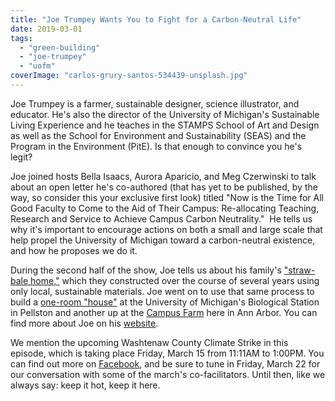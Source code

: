 ```yaml
---
title: "Joe Trumpey Wants You to Fight for a Carbon-Neutral Life"
date: 2019-03-01
tags: 
  - "green-building"
  - "joe-trumpey"
  - "uofm"
coverImage: "carlos-grury-santos-534439-unsplash.jpg"
---
```


Joe Trumpey is a farmer, sustainable designer, science illustrator, and educator. He's also the director of the University of Michigan's Sustainable Living Experience and he teaches in the STAMPS School of Art and Design as well as the School for Environment and Sustainability (SEAS) and the Program in the Environment (PitE). Is that enough to convince you he's legit? 

<!--more-->

Joe joined hosts Bella Isaacs, Aurora Aparicio, and Meg Czerwinski to talk about an open letter he's co-authored (that has yet to be published, by the way, so consider this your exclusive first look) titled "Now is the Time for All Good Faculty to Come to the Aid of Their Campus: Re-allocating Teaching, Research and Service to Achieve Campus Carbon Neutrality."  He tells us why it's important to encourage actions on both a small and large scale that help propel the University of Michigan toward a carbon-neutral existence, and how he proposes we do it.

During the second half of the show, Joe tells us about his family's ["straw-bale home,"](http://www.jtrumpey.com/project/strawbale-home/) which they constructed over the course of several years using only local, sustainable materials. Joe went on to use that same process to build a [one-room "house"](https://stamps.umich.edu/news/joe_trumpey_students_build_straw_bale_house) at the University of Michigan's Biological Station in Pellston and another up at the [Campus Farm](https://www.detroitnews.com/story/news/local/michigan/2018/10/07/off-grid-um-university-michigan-straw-bale-house-sustainability/1538595002/) here in Ann Arbor. You can find more about Joe on his [website](http://www.jtrumpey.com).

We mention the upcoming Washtenaw County Climate Strike in this episode, which is taking place Friday, March 15 from 11:11AM to 1:00PM. You can find out more on [Facebook](https://www.facebook.com/events/557913254722538/), and be sure to tune in Friday, March 22 for our conversation with some of the march's co-facilitators. Until then, like we always say: keep it hot, keep it here.
